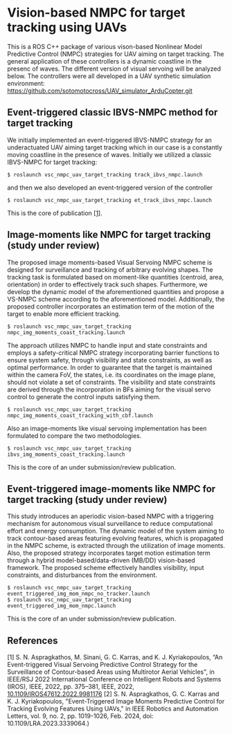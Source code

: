 # Vision-based NMPC for target tracking using UAVs
This is a ROS C++ package of various vison-based Nonlinear Model Predictive Control (NMPC) strategies for UAV aiming on target tracking. The general application of these controllers is a dynamic coastline in the presenc of waves.
The different version of visual servoing will be analyzed below.
The controllers were all developed in a UAV synthetic simulation environment: https://github.com/sotomotocross/UAV_simulator_ArduCopter.git

## Event-triggered classic IBVS-NMPC method for target tracking
We initially implemented an event-triggered IBVS-NMPC strategy for an underactuated UAV aiming target tracking which in our case is a constantly moving coastline in the presence of waves.
Initially we utilized a classic IBVS-NMPC for target tracking:
```
$ roslaunch vsc_nmpc_uav_target_tracking track_ibvs_nmpc.launch
```
and then we also developed an event-triggered version of the controller
```
$ roslaunch vsc_nmpc_uav_target_tracking et_track_ibvs_nmpc.launch
```
This is the core of publication [[1]](#1).

## Image-moments like NMPC for target tracking (study under review)
The proposed image moments-based Visual Servoing NMPC scheme is designed for surveillance and tracking of arbitrary evolving shapes. The tracking task is formulated based on moment-like quantities (centroid, area, orientation) in order to effectively track such shapes. Furthermore, we develop the dynamic model of the aforementioned quantities and propose a VS-NMPC scheme according to the aforementioned model. Additionally, the proposed controller incorporates an estimation term of the motion of the target to enable more efficient tracking.
```
$ roslaunch vsc_nmpc_uav_target_tracking nmpc_img_moments_coast_tracking.launch
```
The approach utilizes NMPC to handle input and state constraints and employs a safety-critical NMPC strategy incorporating barrier functions to ensure system safety, through visibility and state constraints, as well as optimal performance. In order to guarantee that the target is maintained within the camera FoV, the states, i.e. its coordinates on the image plane, should not violate a set of constraints. The visibility and state constraints are derived through the incorporation in BFs aiming for the visual servo control to generate the control inputs satisfying them.
```
$ roslaunch vsc_nmpc_uav_target_tracking nmpc_img_moments_coast_tracking_with_cbf.launch
```
Also an image-moments like visual servoing implementation has been formulated to compare the two methodologies.
```
$ roslaunch vsc_nmpc_uav_target_tracking ibvs_img_moments_coast_tracking.launch
```
This is the core of an under submission/review publication.

## Event-triggered image-moments like NMPC for target tracking (study under review)
This study introduces an aperiodic vision-based NMPC with a triggering mechanism for autonomous visual surveillance to reduce computational effort and energy consumption. The dynamic model of the system aiming to track contour-based areas featuring evolving features, which is propagated in the NMPC scheme, is extracted through the utilization of image moments. Also, the proposed strategy incorporates target motion estimation term through a hybrid model-based/data-driven (MB/DD) vision-based framework. The proposed scheme effectively handles visibility, input constraints, and disturbances from the environment.
```
$ roslaunch vsc_nmpc_uav_target_tracking event_triggered_img_mom_nmpc_no_tracker.launch
$ roslaunch vsc_nmpc_uav_target_tracking event_triggered_img_mom_nmpc.launch

```
This is the core of an under submission/review publication.


## References
<a id="1">[1]</a> 
S. N. Aspragkathos, M. Sinani, G. C. Karras, and K. J. Kyriakopoulos, “An Event-triggered Visual Servoing Predictive Control Strategy for the Surveillance of Contour-based Areas using Multirotor Aerial Vehicles", in IEEE/RSJ 2022 International Conference on Intelligent Robots and Systems (IROS), IEEE, 2022, pp. 375–381, IEEE, 2022, [10.1109/IROS47612.2022.9981176](10.1109/IROS47612.2022.9981176)
<a id="2">[2]</a> 
S. N. Aspragkathos, G. C. Karras and K. J. Kyriakopoulos, "Event-Triggered Image Moments Predictive Control for Tracking Evolving Features Using UAVs," in IEEE Robotics and Automation Letters, vol. 9, no. 2, pp. 1019-1026, Feb. 2024, doi: 10.1109/LRA.2023.3339064.)
